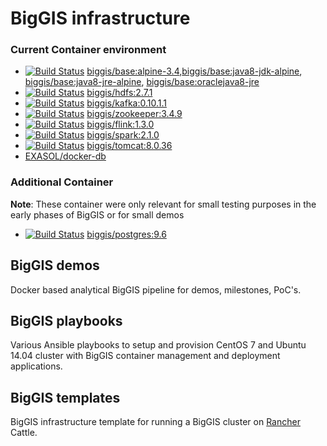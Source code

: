 # BigGIS infrastructure

### Current Container environment

* [![Build Status](https://api.travis-ci.org/biggis-project/biggis-base.svg)](https://travis-ci.org/biggis-project/biggis-base) [biggis/base:alpine-3.4](https://github.com/biggis-project/biggis-base),[biggis/base:java8-jdk-alpine](https://github.com/biggis-project/biggis-base), [biggis/base:java8-jre-alpine](https://github.com/biggis-project/biggis-base), [biggis/base:oraclejava8-jre](https://github.com/biggis-project/biggis-base)
* [![Build Status](https://api.travis-ci.org/biggis-project/biggis-hdfs.svg)](https://travis-ci.org/biggis-project/biggis-hdfs) [biggis/hdfs:2.7.1](https://github.com/biggis-project/biggis-hdfs)
* [![Build Status](https://api.travis-ci.org/biggis-project/biggis-kafka.svg)](https://travis-ci.org/biggis-project/biggis-kafka) [biggis/kafka:0.10.1.1](https://github.com/biggis-project/biggis-kafka)
* [![Build Status](https://api.travis-ci.org/biggis-project/biggis-zookeeper.svg)](https://travis-ci.org/biggis-project/biggis-zookeeper) [biggis/zookeeper:3.4.9](https://github.com/biggis-project/biggis-zookeeper)
* [![Build Status](https://api.travis-ci.org/biggis-project/biggis-base.svg)](https://travis-ci.org/biggis-project/biggis-flink) [biggis/flink:1.3.0](https://github.com/biggis-project/biggis-flink)
* [![Build Status](https://api.travis-ci.org/biggis-project/biggis-spark.svg)](https://travis-ci.org/biggis-project/biggis-spark) [biggis/spark:2.1.0](https://github.com/biggis-project/biggis-spark)
* [![Build Status](https://api.travis-ci.org/biggis-project/biggis-tomcat.svg)](https://travis-ci.org/biggis-project/biggis-tomcat) [biggis/tomcat:8.0.36](https://github.com/biggis-project/biggis-tomcat)
* [EXASOL/docker-db](https://github.com/EXASOL/docker-db)

### Additional Container

**Note**: These container were only relevant for small testing purposes in the early phases of BigGIS or for small demos
* [![Build Status](https://api.travis-ci.org/biggis-project/biggis-postgres.svg)](https://travis-ci.org/biggis-project/biggis-postgres) [biggis/postgres:9.6](https://github.com/biggis-project/biggis-postgres)

## BigGIS demos
Docker based analytical BigGIS pipeline for demos, milestones, PoC's.

## BigGIS playbooks
Various Ansible playbooks to setup and provision CentOS 7 and Ubuntu 14.04 cluster with BigGIS container management and deployment applications.

## BigGIS templates
BigGIS infrastructure template for running a BigGIS cluster on [Rancher](http://docs.rancher.com/rancher/) Cattle.
